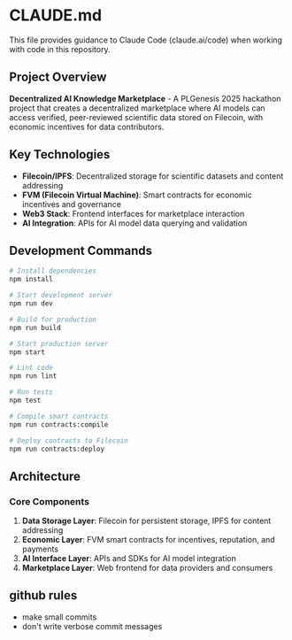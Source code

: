 # CLAUDE.md

This file provides guidance to Claude Code (claude.ai/code) when working with code in this repository.

## Project Overview

**Decentralized AI Knowledge Marketplace** - A PLGenesis 2025 hackathon project that creates a decentralized marketplace where AI models can access verified, peer-reviewed scientific data stored on Filecoin, with economic incentives for data contributors.

## Key Technologies

- **Filecoin/IPFS**: Decentralized storage for scientific datasets and content addressing
- **FVM (Filecoin Virtual Machine)**: Smart contracts for economic incentives and governance
- **Web3 Stack**: Frontend interfaces for marketplace interaction
- **AI Integration**: APIs for AI model data querying and validation

## Development Commands

```bash
# Install dependencies
npm install

# Start development server
npm run dev

# Build for production
npm run build

# Start production server
npm start

# Lint code
npm run lint

# Run tests
npm test

# Compile smart contracts
npm run contracts:compile

# Deploy contracts to Filecoin
npm run contracts:deploy
```

## Architecture

### Core Components
1. **Data Storage Layer**: Filecoin for persistent storage, IPFS for content addressing
2. **Economic Layer**: FVM smart contracts for incentives, reputation, and payments
3. **AI Interface Layer**: APIs and SDKs for AI model integration
4. **Marketplace Layer**: Web frontend for data providers and consumers


## github rules

- make small commits
- don't write verbose commit messages

